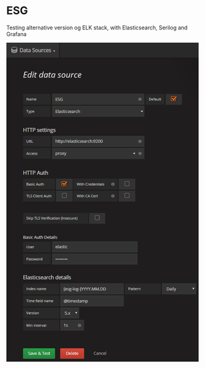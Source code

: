 # ESG
Testing alternative version og ELK stack, with Elasticsearch, Serilog and Grafana

![Grafana  Datasource Setup](images/grafana-datasource-setup.png)